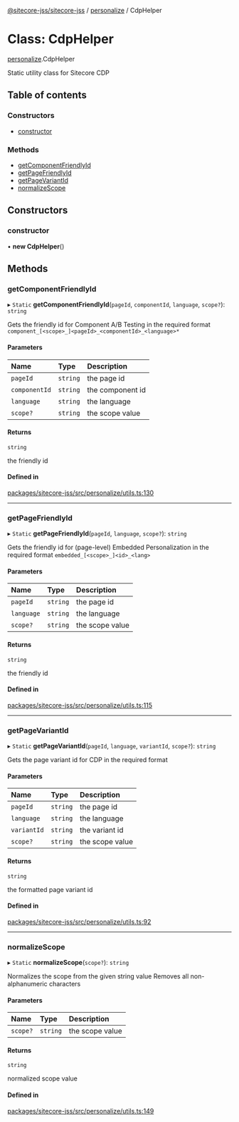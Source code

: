 [@sitecore-jss/sitecore-jss](../README.md) / [personalize](../modules/personalize.md) / CdpHelper

# Class: CdpHelper

[personalize](../modules/personalize.md).CdpHelper

Static utility class for Sitecore CDP

## Table of contents

### Constructors

- [constructor](personalize.CdpHelper.md#constructor)

### Methods

- [getComponentFriendlyId](personalize.CdpHelper.md#getcomponentfriendlyid)
- [getPageFriendlyId](personalize.CdpHelper.md#getpagefriendlyid)
- [getPageVariantId](personalize.CdpHelper.md#getpagevariantid)
- [normalizeScope](personalize.CdpHelper.md#normalizescope)

## Constructors

### constructor

• **new CdpHelper**()

## Methods

### getComponentFriendlyId

▸ `Static` **getComponentFriendlyId**(`pageId`, `componentId`, `language`, `scope?`): `string`

Gets the friendly id for Component A/B Testing in the required format `component_[<scope>_]<pageId>_<componentId>_<language>*`

#### Parameters

| Name | Type | Description |
| :------ | :------ | :------ |
| `pageId` | `string` | the page id |
| `componentId` | `string` | the component id |
| `language` | `string` | the language |
| `scope?` | `string` | the scope value |

#### Returns

`string`

the friendly id

#### Defined in

[packages/sitecore-jss/src/personalize/utils.ts:130](https://github.com/Sitecore/jss/blob/e74dccee7/packages/sitecore-jss/src/personalize/utils.ts#L130)

___

### getPageFriendlyId

▸ `Static` **getPageFriendlyId**(`pageId`, `language`, `scope?`): `string`

Gets the friendly id for (page-level) Embedded Personalization in the required format `embedded_[<scope>_]<id>_<lang>`

#### Parameters

| Name | Type | Description |
| :------ | :------ | :------ |
| `pageId` | `string` | the page id |
| `language` | `string` | the language |
| `scope?` | `string` | the scope value |

#### Returns

`string`

the friendly id

#### Defined in

[packages/sitecore-jss/src/personalize/utils.ts:115](https://github.com/Sitecore/jss/blob/e74dccee7/packages/sitecore-jss/src/personalize/utils.ts#L115)

___

### getPageVariantId

▸ `Static` **getPageVariantId**(`pageId`, `language`, `variantId`, `scope?`): `string`

Gets the page variant id for CDP in the required format

#### Parameters

| Name | Type | Description |
| :------ | :------ | :------ |
| `pageId` | `string` | the page id |
| `language` | `string` | the language |
| `variantId` | `string` | the variant id |
| `scope?` | `string` | the scope value |

#### Returns

`string`

the formatted page variant id

#### Defined in

[packages/sitecore-jss/src/personalize/utils.ts:92](https://github.com/Sitecore/jss/blob/e74dccee7/packages/sitecore-jss/src/personalize/utils.ts#L92)

___

### normalizeScope

▸ `Static` **normalizeScope**(`scope?`): `string`

Normalizes the scope from the given string value
Removes all non-alphanumeric characters

#### Parameters

| Name | Type | Description |
| :------ | :------ | :------ |
| `scope?` | `string` | the scope value |

#### Returns

`string`

normalized scope value

#### Defined in

[packages/sitecore-jss/src/personalize/utils.ts:149](https://github.com/Sitecore/jss/blob/e74dccee7/packages/sitecore-jss/src/personalize/utils.ts#L149)
